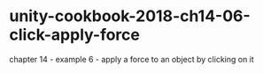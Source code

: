 # unity-cookbook-2018-ch14-06-click-apply-force
chapter 14 - example 6 - apply a force to an object by clicking on it
